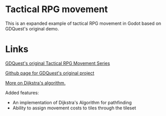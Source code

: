 # Tactical RPG movement
This is an expanded example of tactical RPG movement in Godot based on GDQuest's original demo.

# Links #
[GDQuest's original Tactical RPG Movement Series](https://www.gdquest.com/tutorial/godot/2d/tactical-rpg-movement/)

[Github page for GDQuest's original project](https://github.com/GDQuest/godot-2d-tactical-rpg-movement)

[More on Dijkstra's algorithm.](https://www.geeksforgeeks.org/dijkstras-shortest-path-algorithm-greedy-algo-7/)

Added features:

- An implementation of Dijkstra's Algorithm for pathfinding
- Ability to assign movement costs to tiles through the tileset